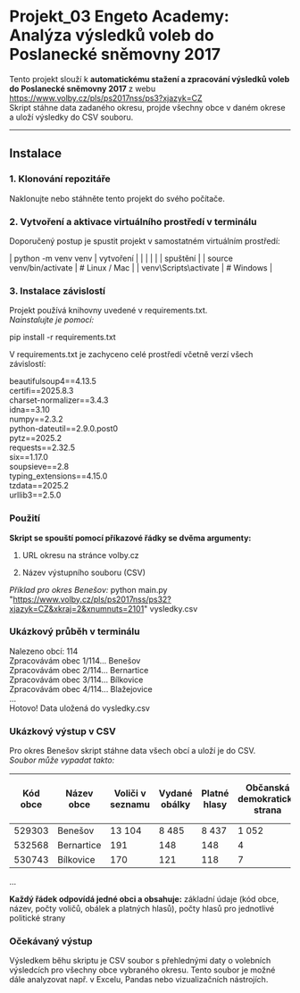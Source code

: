 # Projekt_03 Engeto Academy: Analýza výsledků voleb do Poslanecké sněmovny 2017

Tento projekt slouží k **automatickému stažení a zpracování výsledků voleb do Poslanecké sněmovny 2017** z webu https://www.volby.cz/pls/ps2017nss/ps3?xjazyk=CZ  
Skript stáhne data zadaného okresu, projde všechny obce v daném okrese a uloží výsledky do CSV souboru.

---

## Instalace ##

### 1. Klonování repozitáře
Naklonujte nebo stáhněte tento projekt do svého počítače.

### 2. Vytvoření a aktivace virtuálního prostředí v terminálu
Doporučený postup je spustit projekt v samostatném virtuálním prostředí:

| python -m venv venv      | vytvoření     |
|                          |               |
|                          | spuštění      |
| source venv/bin/activate | # Linux / Mac |
| venv\Scripts\activate    | # Windows     |


### 3. Instalace závislostí
Projekt používá knihovny uvedené v requirements.txt.  
*Nainstalujte je pomocí:*

pip install -r requirements.txt

V requirements.txt je zachyceno celé prostředí včetně verzí všech závislostí:

beautifulsoup4==4.13.5  
certifi==2025.8.3  
charset-normalizer==3.4.3  
idna==3.10  
numpy==2.3.2  
python-dateutil==2.9.0.post0  
pytz==2025.2  
requests==2.32.5  
six==1.17.0  
soupsieve==2.8  
typing_extensions==4.15.0  
tzdata==2025.2  
urllib3==2.5.0  

### Použití
**Skript se spouští pomocí příkazové řádky se dvěma argumenty:**

1. URL okresu na stránce volby.cz

2. Název výstupního souboru (CSV)

*Příklad pro okres Benešov:*
python main.py "https://www.volby.cz/pls/ps2017nss/ps32?xjazyk=CZ&xkraj=2&xnumnuts=2101" vysledky.csv

### Ukázkový průběh v terminálu
Nalezeno obcí: 114  
Zpracovávám obec 1/114... Benešov  
Zpracovávám obec 2/114... Bernartice  
Zpracovávám obec 3/114... Bílkovice  
Zpracovávám obec 4/114... Blažejovice  
...  
Hotovo! Data uložená do vysledky.csv  


### Ukázkový výstup v CSV
Pro okres Benešov skript stáhne data všech obcí a uloží je do CSV.  
*Soubor může vypadat takto:*  

| Kód obce | Název obce | Voliči v seznamu | Vydané obálky | Platné hlasy | Občanská demokratická strana | Řád národa - Vlastenecká unie | CESTA ODPOVĚDNÉ SPOLEČNOSTI | ... |
| -------- | ---------- | ---------------- | ------------- | ------------ | ---------------------------- | ----------------------------- | --------------------------- | --- |
| 529303   | Benešov    | 13 104           | 8 485         | 8 437        | 1 052                        | 10                            | 2                           | ... |
| 532568   | Bernartice | 191              | 148           | 148          | 4                            | 0                             | 40                          | ... |
| 530743   | Bílkovice  | 170              | 121           | 118          | 7                            | 0                             | 0                           | ... |
...


**Každý řádek odpovídá jedné obci a obsahuje:**
základní údaje (kód obce, název, počty voličů, obálek a platných hlasů), počty hlasů pro jednotlivé politické strany

### Očekávaný výstup

Výsledkem běhu skriptu je CSV soubor s přehlednými daty o volebních výsledcích pro všechny obce vybraného okresu. 
Tento soubor je možné dále analyzovat např. v Excelu, Pandas nebo vizualizačních nástrojích.






